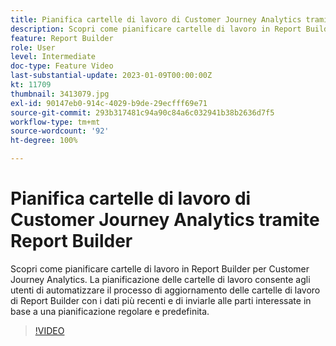 ```yaml
---
title: Pianifica cartelle di lavoro di Customer Journey Analytics tramite Report Builder
description: Scopri come pianificare cartelle di lavoro in Report Builder per Customer Journey Analytics. La pianificazione delle cartelle di lavoro consente agli utenti di automatizzare il processo di aggiornamento delle cartelle di lavoro di Report Builder con i dati più recenti e di inviarle alle parti interessate in base a una pianificazione regolare e predefinita.
feature: Report Builder
role: User
level: Intermediate
doc-type: Feature Video
last-substantial-update: 2023-01-09T00:00:00Z
kt: 11709
thumbnail: 3413079.jpg
exl-id: 90147eb0-914c-4029-b9de-29ecfff69e71
source-git-commit: 293b317481c94a90c84a6c032941b38b2636d7f5
workflow-type: tm+mt
source-wordcount: '92'
ht-degree: 100%

---
```


# Pianifica cartelle di lavoro di Customer Journey Analytics tramite Report Builder

Scopri come pianificare cartelle di lavoro in Report Builder per Customer Journey Analytics. La pianificazione delle cartelle di lavoro consente agli utenti di automatizzare il processo di aggiornamento delle cartelle di lavoro di Report Builder con i dati più recenti e di inviarle alle parti interessate in base a una pianificazione regolare e predefinita.

>[!VIDEO](https://video.tv.adobe.com/v/3417505/?quality=12&learn=on&captions=ita)
